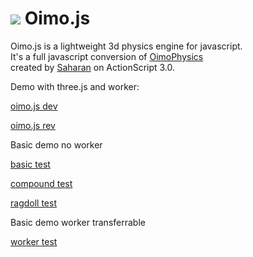 <img src="http://lo-th.github.io/Oimo.js/images/logo.jpg"/>  Oimo.js 
=========

Oimo.js is a lightweight 3d physics engine for javascript.<br>
It's a full javascript conversion of [OimoPhysics](https://github.com/saharan/OimoPhysics)<br>
created by [Saharan](http://el-ement.com/blog/) on ActionScript 3.0.<br>


Demo with three.js and worker:

[oimo.js dev](http://lo-th.github.io/Oimo.js/index.html)

[oimo.js rev](http://lo-th.github.io/Oimo.js/index_rev.html)

Basic demo no worker

[basic test](http://lo-th.github.io/Oimo.js/test_basic.html)

[compound test](http://lo-th.github.io/Oimo.js/test_compound.html)

[ragdoll test](http://lo-th.github.io/Oimo.js/test_ragdoll.html)

Basic demo worker transferrable

[worker test](http://lo-th.github.io/Oimo.js/test_worker.html)